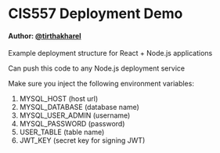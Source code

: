 # CIS557 Deployment Demo

#### Author: [@tirthakharel](https://github.com/tirthakharel)

Example deployment structure for React + Node.js applications

Can push this code to any Node.js deployment service

Make sure you inject the following environment variables:

1. MYSQL_HOST (host url)
2. MYSQL_DATABASE (database name)
3. MYSQL_USER_ADMIN (username)
4. MYSQL_PASSWORD (password)
5. USER_TABLE (table name)
6. JWT_KEY (secret key for signing JWT)
